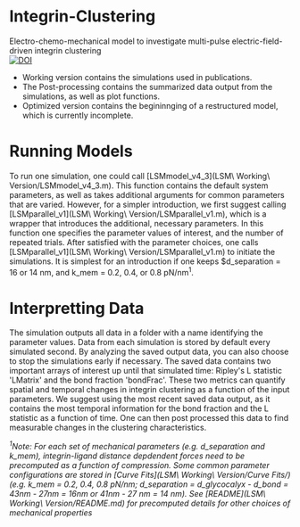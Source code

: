 # Integrin-Clustering  
Electro-chemo-mechanical model to investigate multi-pulse electric-field-driven integrin clustering  
[![DOI](https://zenodo.org/badge/269767974.svg)](https://zenodo.org/badge/latestdoi/269767974)

* Working version contains the simulations used in publications.
* The Post-processing contains the summarized data output from the simulations, as well as plot functions.
* Optimized version contains the begininnging of a restructured model, which is currently incomplete.

# Running Models
To run one simulation, one could call [LSMmodel_v4_3](LSM\ Working\ Version/LSMmodel_v4_3.m). This function contains the default system parameters, as well as takes additional arguments for common parameters that are varied. However, for a simpler introduction, we first suggest calling [LSMparallel_v1](LSM\ Working\ Version/LSMparallel_v1.m), which is a wrapper that introduces the additional, necessary parameters.
In this function one specifies the parameter values of interest, and the number of repeated trials.
After satisfied with the parameter choices, one calls [LSMparallel_v1](LSM\ Working\ Version/LSMparallel_v1.m) to initiate the simulations. It is simplest for an introduction if one keeps $d_separation = 16 or 14 nm, and k_mem = 0.2, 0.4, or 0.8 pN/nm<sup>1</sup>.

# Interpretting Data
The simulation outputs all data in a folder with a name identifying the parameter values. Data from each simulation is stored by default every simulated second. By analyzing the saved output data, you can also choose to stop the simulations early if necessary.
The saved data contains two important arrays of interest up until that simulated time: Ripley's L statistic 'LMatrix' and the bond fraction 'bondFrac'. 
These two metrics can quantify spatial and temporal changes in integrin clustering as a function of the input parameters.
We suggest using the most recent saved data output, as it contains the most temporal information for the bond fraction and the L statistic as a function of time.
One can then post processed this data to find measurable changes in the clustering characteristics.

*<sup>1</sup>Note: For each set of mechanical parameters (e.g. d_separation and k_mem), integrin-ligand distance depdendent forces need to be precomputed as a function of compression. Some common parameter configurations are stored in [Curve Fits](LSM\ Working\ Version/Curve Fits/) (e.g. k_mem = 0.2, 0.4, 0.8 pN/nm; d_separation = d_glycocalyx - d_bond = 43nm - 27nm = 16nm or 41nm - 27 nm = 14 nm). See [README](LSM\ Working\ Version/README.md) for precomputed details for other choices of mechanical properties*
